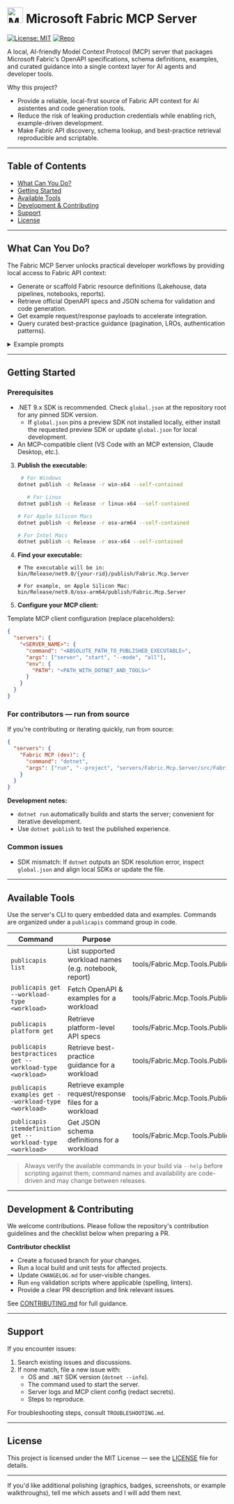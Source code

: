 # <img height="36" width="36" src="https://learn.microsoft.com/fabric/media/fabric-icon.png" alt="Microsoft Fabric Logo" /> Microsoft Fabric MCP Server

[![License: MIT](https://img.shields.io/badge/license-MIT-green.svg)](../../LICENSE)
[![Repo](https://img.shields.io/badge/repo-microsoft/mcp-blue)](https://github.com/microsoft/mcp)

A local, AI-friendly Model Context Protocol (MCP) server that packages Microsoft Fabric's OpenAPI specifications, schema definitions, examples, and curated guidance into a single context layer for AI agents and developer tools.

Why this project?
- Provide a reliable, local-first source of Fabric API context for AI asistentes and code generation tools.
- Reduce the risk of leaking production credentials while enabling rich, example-driven development.
- Make Fabric API discovery, schema lookup, and best-practice retrieval reproducible and scriptable.

---

## Table of Contents
- [What Can You Do?](#what-can-you-do)
- [Getting Started](#getting-started)
- [Available Tools](#available-tools)
- [Development & Contributing](#development--contributing)
- [Support](#support)
- [License](#license)

---

## What Can You Do?
The Fabric MCP Server unlocks practical developer workflows by providing local access to Fabric API context:

- Generate or scaffold Fabric resource definitions (Lakehouse, data pipelines, notebooks, reports).
- Retrieve official OpenAPI specs and JSON schema for validation and code generation.
- Get example request/response payloads to accelerate integration.
- Query curated best-practice guidance (pagination, LROs, authentication patterns).

<details>
<summary>Example prompts</summary>

- "Create a Lakehouse resource definition with a schema that enforces a string column and a datetime column."  
- "Show me the OpenAPI operations for 'notebook' and give a sample creation body."  
- "List recommended retry/backoff behavior for Fabric APIs when rate-limited."

</details>

---

## Getting Started

### Prerequisites
- .NET 9.x SDK is recommended. Check `global.json` at the repository root for any pinned SDK version.
  - If `global.json` pins a preview SDK not installed locally, either install the requested preview SDK or update `global.json` for local development.
- An MCP-compatible client (VS Code with an MCP extension, Claude Desktop, etc.).

3. **Publish the executable:**
   ```bash
    # For Windows
   dotnet publish -c Release -r win-x64 --self-contained
   
      # For Linux
   dotnet publish -c Release -r linux-x64 --self-contained

   # For Apple Silicon Macs
   dotnet publish -c Release -r osx-arm64 --self-contained
   
   # For Intel Macs
   dotnet publish -c Release -r osx-x64 --self-contained

   ```

4. **Find your executable:**
   ```
   # The executable will be in:
   bin/Release/net9.0/{your-rid}/publish/Fabric.Mcp.Server
   
   # For example, on Apple Silicon Mac:
   bin/Release/net9.0/osx-arm64/publish/Fabric.Mcp.Server
   ```

5. **Configure your MCP client:**

Template MCP client configuration (replace placeholders):

```json
{
  "servers": {
    "<SERVER_NAME>": {
      "command": "<ABSOLUTE_PATH_TO_PUBLISHED_EXECUTABLE>",
      "args": ["server", "start", "--mode", "all"],
      "env": {
        "PATH": "<PATH_WITH_DOTNET_AND_TOOLS>"
      }
    }
  }
}
```

### For contributors — run from source
If you're contributing or iterating quickly, run from source:

```json
{
  "servers": {
    "Fabric MCP (dev)": {
      "command": "dotnet",
      "args": ["run", "--project", "servers/Fabric.Mcp.Server/src/Fabric.Mcp.Server.csproj"]
    }
  }
}
```

**Development notes:**
- `dotnet run` automatically builds and starts the server; convenient for iterative development.
- Use `dotnet publish` to test the published experience.

### Common issues
- SDK mismatch: If `dotnet` outputs an SDK resolution error, inspect `global.json` and align local SDKs or update the file.

---

## Available Tools
Use the server's CLI to query embedded data and examples. Commands are organized under a `publicapis` command group in code.

| Command | Purpose | Implementation |
|---|---|---|
| `publicapis list` | List supported workload names (e.g. notebook, report) | tools/Fabric.Mcp.Tools.PublicApi/src/Commands/PublicApis/ListWorkloadsCommand.cs |
| `publicapis get --workload-type <workload>` | Fetch OpenAPI & examples for a workload | tools/Fabric.Mcp.Tools.PublicApi/src/Commands/PublicApis/GetWorkloadApisCommand.cs |
| `publicapis platform get` | Retrieve platform-level API specs | tools/Fabric.Mcp.Tools.PublicApi/src/Commands/PublicApis/GetPlatformApisCommand.cs |
| `publicapis bestpractices get --workload-type <workload>` | Retrieve best-practice guidance for a workload | tools/Fabric.Mcp.Tools.PublicApi/src/Commands/BestPractices/GetBestPracticesCommand.cs |
| `publicapis examples get --workload-type <workload>` | Retrieve example request/response files for a workload | tools/Fabric.Mcp.Tools.PublicApi/src/Commands/BestPractices/GetExamplesCommand.cs |
| `publicapis itemdefinition get --workload-type <workload>` | Get JSON schema definitions for a workload | tools/Fabric.Mcp.Tools.PublicApi/src/Commands/BestPractices/GetWorkloadDefinitionCommand.cs |

> Always verify the available commands in your build via `--help` before scripting against them; command names and availability are code-driven and may change between releases.

---

## Development & Contributing
We welcome contributions. Please follow the repository's contribution guidelines and the checklist below when preparing a PR.

**Contributor checklist**
- Create a focused branch for your changes.
- Run a local build and unit tests for affected projects.
- Update `CHANGELOG.md` for user-visible changes.
- Run `eng` validation scripts where applicable (spelling, linters).
- Provide a clear PR description and link relevant issues.

See [CONTRIBUTING.md](../../CONTRIBUTING.md) for full guidance.

---

## Support
If you encounter issues:
1. Search existing issues and discussions.
2. If none match, file a new issue with:
   - OS and `.NET` SDK version (`dotnet --info`).
   - The command used to start the server.
   - Server logs and MCP client config (redact secrets).
   - Steps to reproduce.

For troubleshooting steps, consult `TROUBLESHOOTING.md`.

---

## License
This project is licensed under the MIT License — see the [LICENSE](../../LICENSE) file for details.

---

If you'd like additional polishing (graphics, badges, screenshots, or example walkthroughs), tell me which assets and I will add them next.